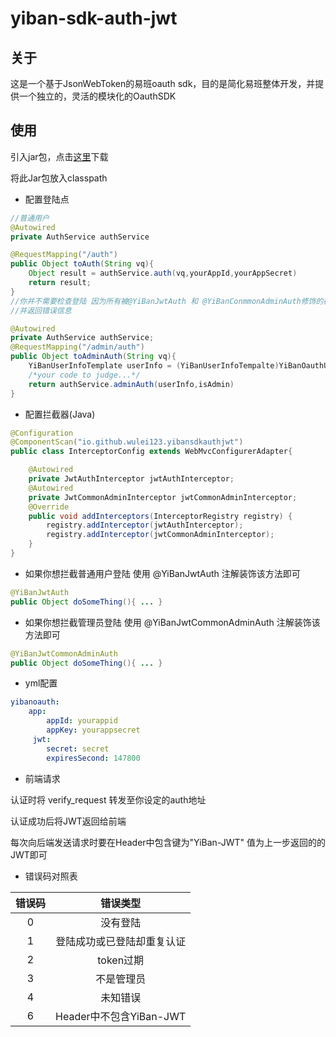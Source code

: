 # yiban-sdk-auth-jwt

## 关于

这是一个基于JsonWebToken的易班oauth sdk，目的是简化易班整体开发，并提供一个独立的，灵活的模块化的OauthSDK

## 使用

引入jar包，点击[这里](https://github.com/wulei123/yiban-sdk-auth-jwt/releases/tag/0.01-beta)下载

将此Jar包放入classpath


* 配置登陆点
```java
//普通用户
@Autowired
private AuthService authService

@RequestMapping("/auth")
public Object toAuth(String vq){
    Object result = authService.auth(vq,yourAppId,yourAppSecret)
    return result;
}
//你并不需要检查登陆 因为所有被@YiBanJwtAuth 和 @YiBanConmmonAdminAuth修饰的都会被拦截器拦截 
//并返回错误信息

@Autowired
private AuthService authService;
@RequestMapping("/admin/auth")
public Object toAdminAuth(String vq){
    YiBanUserInfoTemplate userInfo = (YiBanUserInfoTempalte)YiBanOauthUtil.decodeYiBanVerifyRequest(vq,"acaec190548725cf","6b7d82af041da97d586ad8b8d8204225");
    /*your code to judge...*/
    return authService.adminAuth(userInfo,isAdmin)
}
```


* 配置拦截器(Java)

```java
@Configuration
@ComponentScan("io.github.wulei123.yibansdkauthjwt")
public class InterceptorConfig extends WebMvcConfigurerAdapter{

    @Autowired
    private JwtAuthInterceptor jwtAuthInterceptor;
    @Autowired
    private JwtCommonAdminInterceptor jwtCommonAdminInterceptor;
    @Override
    public void addInterceptors(InterceptorRegistry registry) {
        registry.addInterceptor(jwtAuthInterceptor);
        registry.addInterceptor(jwtCommonAdminInterceptor);
    }
}
```



* 如果你想拦截普通用户登陆 使用 @YiBanJwtAuth 注解装饰该方法即可

```java
@YiBanJwtAuth
public Object doSomeThing(){ ... }
```

* 如果你想拦截管理员登陆 使用 @YiBanJwtCommonAdminAuth 注解装饰该方法即可

```java
@YiBanJwtCommonAdminAuth
public Object doSomeThing(){ ... }
```

* yml配置
```yaml
yibanoauth:
    app:
        appId: yourappid
        appKey: yourappsecret
     jwt:
        secret: secret
        expiresSecond: 147800
```

* 前端请求

认证时将 verify_request 转发至你设定的auth地址

认证成功后将JWT返回给前端

每次向后端发送请求时要在Header中包含键为"YiBan-JWT"
值为上一步返回的的JWT即可

* 错误码对照表

错误码 | 错误类型
:---: | :----:
0 | 没有登陆
1 | 登陆成功或已登陆却重复认证
2 | token过期
3 | 不是管理员
4 | 未知错误
6 | Header中不包含YiBan-JWT
